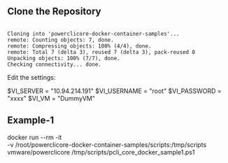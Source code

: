 ## Clone the Repository

```cd /root/
```

```git clone https://github.com/ajeetraina/powerclicore-docker-container-samples
Cloning into 'powerclicore-docker-container-samples'...
remote: Counting objects: 7, done.
remote: Compressing objects: 100% (4/4), done.
remote: Total 7 (delta 3), reused 7 (delta 3), pack-reused 0
Unpacking objects: 100% (7/7), done.
Checking connectivity... done.
```

Edit the settings:

$VI_SERVER = "10.94.214.191"
$VI_USERNAME = "root"
$VI_PASSWORD = "xxxx"
$VI_VM = "DummyVM"


## Example-1

docker run --rm -it \
-v /root/powerclicore-docker-container-samples/scripts:/tmp/scripts vmware/powerclicore /tmp/scripts/pcli_core_docker_sample1.ps1
